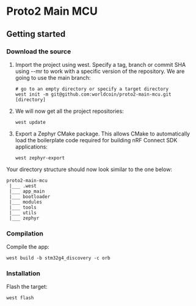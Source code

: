 # Proto2 Main MCU

## Getting started

### Download the source

1. Import the project using west. Specify a tag, branch or commit SHA using --mr to work with a specific version of the repository. We are going to use the main branch:
    ```shell
    # go to an empty directory or specify a target directory
    west init -m git@github.com:worldcoin/proto2-main-mcu.git [directory]
    ```

2. We will now get all the project repositories:
    ```shell
    west update
   ```
3. Export a Zephyr CMake package. This allows CMake to automatically load the boilerplate code required for building nRF Connect SDK applications:
    ```shell
    west zephyr-export
    ```

Your directory structure should now look similar to the one below:

```
proto2-main-mcu
 |___ .west
 |___ app_main
 |___ bootloader
 |___ modules
 |___ tools
 |___ utils
 |___ zephyr
```

### Compilation

Compile the app:

```shell
west build -b stm32g4_discovery -c orb
```

### Installation

Flash the target:

```shell
west flash
```

